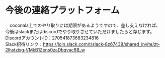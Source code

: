 # 今後の連絡プラットフォーム
　coconala上でのやり取りには期限があるようですので、差し支えなければ、今後はslackまたはdiscordでやり取りさせていただけましたらと存じます。    
DiscordアカウントID：270541873683234816  
Slack招待リンク：https://join.slack.com/t/slack-8z67438/shared_invite/zt-2lhstzisg-VMkB1Zens0zaDbqvac8B_w  
